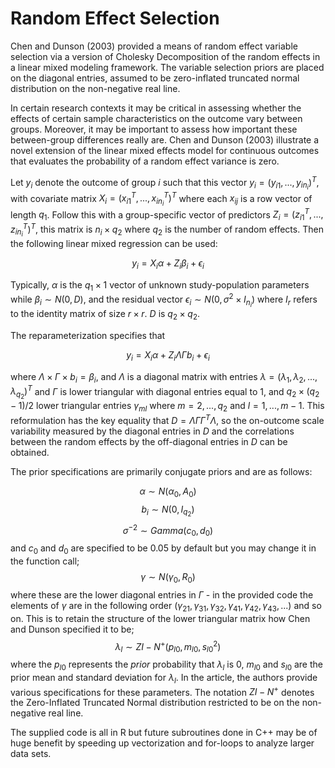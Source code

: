# Random Effect Selection
Chen and Dunson (2003) provided a means of random effect variable selection via a version of Cholesky Decomposition of the random effects in a linear mixed modeling framework. The variable selection priors are placed on the diagonal entries, assumed to be zero-inflated truncated normal distribution on the non-negative real line. 

In certain research contexts it may be critical in assessing whether the effects of certain sample characteristics on the outcome vary between groups. Moreover, it may be important to assess how important these between-group differences really are. 
Chen and Dunson (2003) illustrate a novel extension of the linear mixed effects model for continuous outcomes that evaluates the probability of a random effect variance is zero. 

Let $y_i$ denote the outcome of group $i$ such that this vector $y_i = (y_{i1},...,y_{in_{i}})^T$, with covariate matrix $X_i = (x_{i1}^T,..., x_{in_{i}}^T)^T$ where each $x_{ij}$ is a row vector of length $q_1$. Follow this with a group-specific vector of predictors $Z_{i} = (z_{i1}^{T},...,z_{in_{i}}^T)^T$, this matrix is $n_i \times q_2$ where $q_2$ is the number of random effects. Then the following linear mixed regression can be used: 

$$y_i = X_i \alpha + Z_i \beta_i + \epsilon_i$$

Typically, $\alpha$ is the $q_1 \times 1$ vector of unknown study-population parameters while $\beta_i \sim N(0,D)$, and the residual vector $\epsilon_{i} \sim N(0, \sigma^2 \times I_{n_i})$ where $I_{r}$ refers to the identity matrix of size $r \times r$. $D$ is $q_2 \times q_2$. 

The reparameterization specifies that 

$$y_i = X_i \alpha + Z_i \Lambda \Gamma b_i + \epsilon_i$$

where $\Lambda \times \Gamma \times b_i = \beta_i$, and $\Lambda$ is a diagonal matrix with entries $\lambda = (\lambda_1, \lambda_2,...,\lambda_{q_2})^T$ and $\Gamma$ is lower triangular with 
diagonal entries equal to 1, and $q_{2}\times (q_{2}-1)/2$ lower triangular entries $\gamma_{ml}$ where $m = 2,...,q_{2}$ and $l = 1,...,m-1$. This reformulation has the key equality that 
$D = \Lambda \Gamma \Gamma^T \Lambda$, so the on-outcome scale variability measured by the diagonal entries in $D$ and the correlations between the random effects by the off-diagonal entries in $D$ can be obtained. 

The prior specifications are primarily conjugate priors and are as follows:

$$\alpha \sim N(\alpha_0, A_0)$$
$$b_i \sim N(0, I_{q_2})$$
$$\sigma^{-2} \sim Gamma(c_0, d_0)$$
and $c_0$ and $d_0$ are specified to be 0.05 by default but you may change it in the function call; 
$$\gamma \sim N(\gamma_0, R_0)$$
where these are the lower diagonal entries in $\Gamma$ - in the provided code the elements of $\gamma$ are in the following order $(\gamma_{21}, \gamma_{31}, \gamma_{32}, \gamma_{41}, \gamma_{42},\gamma_{43},...)$ and so on. This is to retain the structure of the lower triangular matrix how Chen and Dunson specified it to be; 
$$\lambda_l \sim ZI-N^{+}(p_{l0}, m_{l0}, s_{l0}^2)$$
where the $p_{l0}$ represents the *prior* probability that $\lambda_l$ is 0, $m_{l0}$ and $s_{l0}$ are the prior mean and standard deviation for $\lambda_l$. In the article, the authors provide various specifications for these parameters. The notation $ZI-N^{+}$ denotes the Zero-Inflated Truncated Normal distribution restricted to be on the non-negative real line.  

The supplied code is all in R but future subroutines done in C++ may be of huge benefit by speeding up vectorization and for-loops to analyze larger data sets. 

